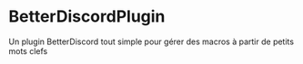 # BetterDiscordPlugin
Un plugin BetterDiscord tout simple pour gérer des macros à partir de petits mots clefs

